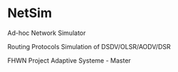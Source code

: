 # NetSim

Ad-hoc Network Simulator

Routing Protocols Simulation of DSDV/OLSR/AODV/DSR

FHWN Project
Adaptive Systeme - Master
